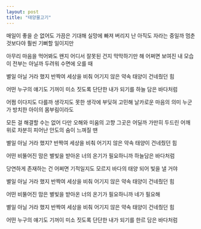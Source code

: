 ```yaml
---
layout: post
title: "태양물고기"
---
```

매일이 좋을 순 없어도
가끔은 기대해
실망에 빠져 버리지 난
아직도 자라는 중일까
멈춘 것보다야
훨씬 기뻐할 일이지만

아무리 마음을 먹어봐도 왠지
어디서 잘못된 건지
막막하기만 해
어쩌면 보여진 내 모습이
전부는 아닐까 두려워
수면에 오를 때

별일 아닐 거라 했지
반짝여 세상을 비춰
어기지 않은 약속
태양이 건네줬던 힘

어떤 누구의 얘기도
기꺼이 미소 짓도록
단단한 내가 되기를
하늘 담은 바다처럼

어쩜 이다지도 다를까
생각지도 못한
생각에 부딪혀 고민해
날카로운 마음의 의미
누군가 방치한
아이의 몸부림이라도

모든 걸 해결할 수는 없어
다만 오해와 미움의 고향
그곳은 어딜까
가만히 두드린 어깨 위로
차분히 피어난
안도의 숨이 느껴질 땐

별일 아닐 거라 했지?
반짝여 세상을 비춰
어기지 않은 약속
태양이 건네줬던 힘

어떤 비뚤어진 맘은
별빛을 받아온 너의
온기가 필요하니까
하늘담은 바다처럼

당연하게 존재하는 건
어쩌면 기적일지도 모르지
바다의 태양 되어 빛을 낼 거야

별일 아닐 거라 했지
반짝여 세상을 비춰
어기지 않은 약속 
태양이 건네줬던 힘

어떤 비뚤어진 맘은 
별빛을 받아온 너의
온기가 필요하니까
네가 필요해

별일 아닐 거라 했지
반짝여 세상을 비춰
어기지 않은 약속
태양이 건네줬던 힘

어떤 누구의 얘기도
기꺼이 미소 짓도록
단단한 내가 되기를
한르 담은 바다처럼
